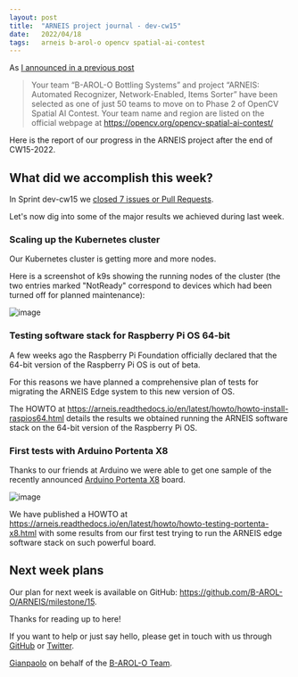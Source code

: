 ```yaml
---
layout: post
title:  "ARNEIS project journal - dev-cw15"
date:   2022/04/18
tags: 	arneis b-arol-o opencv spatial-ai-contest
---
```


<!--
<a href="https://opencv.org/opencv-spatial-ai-contest/#finalists"><img src="https://user-images.githubusercontent.com/75182/146637995-3266f15d-81a4-4470-a337-965404340121.jpg" alt="OpenCV Spatial AI Contest Finalist" width="40%"></a>

Welcome to our weekly status report of the [ARNEIS project](https://github.com/B-AROL-O/ARNEIS)!
-->

As [I announced in a previous post](https://gmacario.github.io/posts/2021-12-18-arneis-spatial-ai-finalist)

> Your team “B-AROL-O Bottling Systems” and project “ARNEIS: Automated Recognizer, Network-Enabled, Items Sorter” have been selected as one of just 50 teams to move on to Phase 2 of OpenCV Spatial AI Contest.
> Your team name and region are listed on the official webpage at <https://opencv.org/opencv-spatial-ai-contest/>

Here is the report of our progress in the ARNEIS project after the end of CW15-2022.

## What did we accomplish this week?

In Sprint dev-cw15 we [closed 7 issues or Pull Requests](https://github.com/B-AROL-O/ARNEIS/issues?q=is%3Aclosed+milestone%3Adev-cw15).

<!-- TODO: Add screenshot of <https://github.com/orgs/B-AROL-O/projects/1/views/5> -->

Let's now dig into some of the major results we achieved during last week.

### Scaling up the Kubernetes cluster

Our Kubernetes cluster is getting more and more nodes.

Here is a screenshot of k9s showing the running nodes of the cluster (the two entries marked "NotReady" correspond to devices which had been turned off for planned maintenance):

![image](https://user-images.githubusercontent.com/75182/163815503-75c18ed3-b9f4-45be-a9c5-c6502bcf3a1c.png)

### Testing software stack for Raspberry Pi OS 64-bit

A few weeks ago the Raspberry Pi Foundation officially declared that the 64-bit version of the Raspberry Pi OS is out of beta.

For this reasons we have planned a comprehensive plan of tests for migrating the ARNEIS Edge system to this new version of OS.

The HOWTO at <https://arneis.readthedocs.io/en/latest/howto/howto-install-raspios64.html> details the results we obtained running the ARNEIS software stack on the 64-bit version of the Raspberry Pi OS.

### First tests with Arduino Portenta X8

Thanks to our friends at Arduino we were able to get one sample of the recently announced [Arduino Portenta X8](https://www.arduino.cc/pro/hardware/product/portenta-x8) board.

![image](https://user-images.githubusercontent.com/75182/163816076-cc7e33ae-b8ef-4676-bfff-2cfec0b821b4.png)

We have published a HOWTO at <https://arneis.readthedocs.io/en/latest/howto/howto-testing-portenta-x8.html> with some results from our first test trying to run the ARNEIS edge software stack on such powerful board.

## Next week plans

Our plan for next week is available on GitHub: <https://github.com/B-AROL-O/ARNEIS/milestone/15>.

<!-- TODO: Add screenshot of <https://github.com/orgs/B-AROL-O/projects/1/views/1> -->

<!-- ## That's all, folks -->

Thanks for reading up to here!

<!-- Thanks for reading up to the end of such long post! -->

If you want to help or just say hello, please get in touch with us through [GitHub](https://github.com/B-AROL-O/ARNEIS) or [Twitter](https://twitter.com/baroloteam).

[Gianpaolo](https://github.com/gmacario) on behalf of the [B-AROL-O Team](https://github.com/b-arol-o).

<!-- EOF -->

